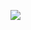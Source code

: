 ![](https://github-readme-stats.vercel.app/api/top-langs/?username=mrjamy&layout=compact&theme=dracula&hide=html,css&langs_count=10)
